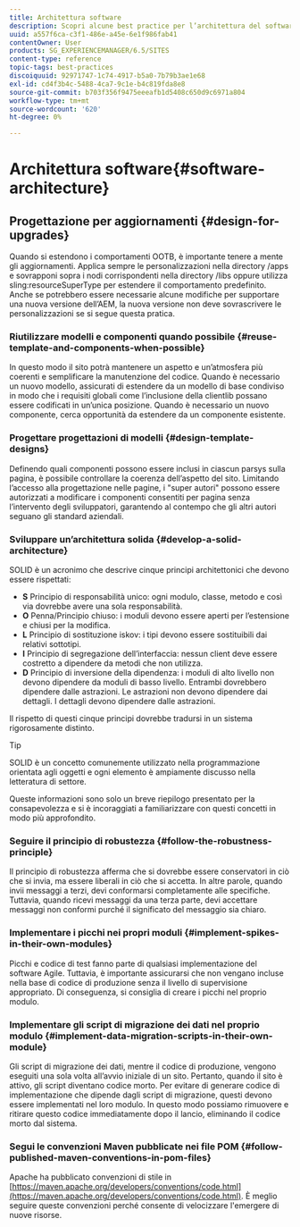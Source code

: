 ```yaml
---
title: Architettura software
description: Scopri alcune best practice per l’architettura del software per Adobe Experience Manager.
uuid: a557f6ca-c3f1-486e-a45e-6e1f986fab41
contentOwner: User
products: SG_EXPERIENCEMANAGER/6.5/SITES
content-type: reference
topic-tags: best-practices
discoiquuid: 92971747-1c74-4917-b5a0-7b79b3ae1e68
exl-id: cd4f3b4c-5488-4ca7-9c1e-b4c819fda8e8
source-git-commit: b703f356f9475eeeafb1d5408c650d9c6971a804
workflow-type: tm+mt
source-wordcount: '620'
ht-degree: 0%

---
```


# Architettura software{#software-architecture}

## Progettazione per aggiornamenti {#design-for-upgrades}

Quando si estendono i comportamenti OOTB, è importante tenere a mente gli aggiornamenti. Applica sempre le personalizzazioni nella directory /apps e sovrapponi sopra i nodi corrispondenti nella directory /libs oppure utilizza sling:resourceSuperType per estendere il comportamento predefinito. Anche se potrebbero essere necessarie alcune modifiche per supportare una nuova versione dell’AEM, la nuova versione non deve sovrascrivere le personalizzazioni se si segue questa pratica.

### Riutilizzare modelli e componenti quando possibile {#reuse-template-and-components-when-possible}

In questo modo il sito potrà mantenere un aspetto e un’atmosfera più coerenti e semplificare la manutenzione del codice. Quando è necessario un nuovo modello, assicurati di estendere da un modello di base condiviso in modo che i requisiti globali come l’inclusione della clientlib possano essere codificati in un’unica posizione. Quando è necessario un nuovo componente, cerca opportunità da estendere da un componente esistente.

### Progettare progettazioni di modelli {#design-template-designs}

Definendo quali componenti possono essere inclusi in ciascun parsys sulla pagina, è possibile controllare la coerenza dell’aspetto del sito. Limitando l’accesso alla progettazione nelle pagine, i &quot;super autori&quot; possono essere autorizzati a modificare i componenti consentiti per pagina senza l’intervento degli sviluppatori, garantendo al contempo che gli altri autori seguano gli standard aziendali.

### Sviluppare un’architettura solida {#develop-a-solid-architecture}

SOLID è un acronimo che descrive cinque principi architettonici che devono essere rispettati:

* **S** Principio di responsabilità unico: ogni modulo, classe, metodo e così via dovrebbe avere una sola responsabilità.
* **O** Penna/Principio chiuso: i moduli devono essere aperti per l’estensione e chiusi per la modifica.
* **L** Principio di sostituzione iskov: i tipi devono essere sostituibili dai relativi sottotipi.
* **I** Principio di segregazione dell’interfaccia: nessun client deve essere costretto a dipendere da metodi che non utilizza.
* **D** Principio di inversione della dipendenza: i moduli di alto livello non devono dipendere da moduli di basso livello. Entrambi dovrebbero dipendere dalle astrazioni. Le astrazioni non devono dipendere dai dettagli. I dettagli devono dipendere dalle astrazioni.

Il rispetto di questi cinque principi dovrebbe tradursi in un sistema rigorosamente distinto.

>[!TIP]
>
>SOLID è un concetto comunemente utilizzato nella programmazione orientata agli oggetti e ogni elemento è ampiamente discusso nella letteratura di settore.
>
>Queste informazioni sono solo un breve riepilogo presentato per la consapevolezza e si è incoraggiati a familiarizzare con questi concetti in modo più approfondito.

### Seguire il principio di robustezza {#follow-the-robustness-principle}

Il principio di robustezza afferma che si dovrebbe essere conservatori in ciò che si invia, ma essere liberali in ciò che si accetta. In altre parole, quando invii messaggi a terzi, devi conformarsi completamente alle specifiche. Tuttavia, quando ricevi messaggi da una terza parte, devi accettare messaggi non conformi purché il significato del messaggio sia chiaro.

### Implementare i picchi nei propri moduli {#implement-spikes-in-their-own-modules}

Picchi e codice di test fanno parte di qualsiasi implementazione del software Agile. Tuttavia, è importante assicurarsi che non vengano incluse nella base di codice di produzione senza il livello di supervisione appropriato. Di conseguenza, si consiglia di creare i picchi nel proprio modulo.

### Implementare gli script di migrazione dei dati nel proprio modulo {#implement-data-migration-scripts-in-their-own-module}

Gli script di migrazione dei dati, mentre il codice di produzione, vengono eseguiti una sola volta all’avvio iniziale di un sito. Pertanto, quando il sito è attivo, gli script diventano codice morto. Per evitare di generare codice di implementazione che dipende dagli script di migrazione, questi devono essere implementati nel loro modulo. In questo modo possiamo rimuovere e ritirare questo codice immediatamente dopo il lancio, eliminando il codice morto dal sistema.

### Segui le convenzioni Maven pubblicate nei file POM {#follow-published-maven-conventions-in-pom-files}

Apache ha pubblicato convenzioni di stile in [https://maven.apache.org/developers/conventions/code.html](https://maven.apache.org/developers/conventions/code.html). È meglio seguire queste convenzioni perché consente di velocizzare l&#39;emergere di nuove risorse.
